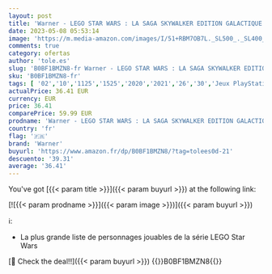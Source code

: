 ```yaml
---
layout: post
title: 'Warner - LEGO STAR WARS : LA SAGA SKYWALKER EDITION GALACTIQUE - Playstation 5'
date: 2023-05-08 05:53:14
image: 'https://m.media-amazon.com/images/I/51+RBM7OB7L._SL500_._SL400_.jpg'
comments: true
category: ofertas
author: 'tole.es'
slug: 'B0BF1BMZN8-fr Warner - LEGO STAR WARS : LA SAGA SKYWALKER EDITION...'
sku: 'B0BF1BMZN8-fr'
tags: [ '02','10','1125','1525','2020','2021','26','30','Jeux PlayStation','Jeux en précommande','Jeux pour PlayStation 5','Jeux vidéo','Livraison garantie le jour de la sortie','PlayStation 5: Consoles, jeux et accessoires','Self Service','Special Features Stores','lego','warner','🇫🇷', ]
actualPrice: 36.41 EUR
currency: EUR
price: 36.41
comparePrice: 59.99 EUR
prodname: 'Warner - LEGO STAR WARS : LA SAGA SKYWALKER EDITION GALACTIQUE - Playstation 5'
country: 'fr'
flag: '🇫🇷'
brand: 'Warner'
buyurl: 'https://www.amazon.fr/dp/B0BF1BMZN8/?tag=tolees0d-21'
descuento: '39.31'
average: '36.41'
---
```


You've got [{{< param title >}}]({{< param buyurl >}}) at the following link:

[![{{< param prodname >}}]({{< param image >}})]({{< param buyurl >}})

ℹ️:

- La plus grande liste de personnages jouables de la série LEGO Star Wars

[🛒 Check the deal!!]({{< param buyurl >}})
{{<world>}}B0BF1BMZN8{{</world>}}
